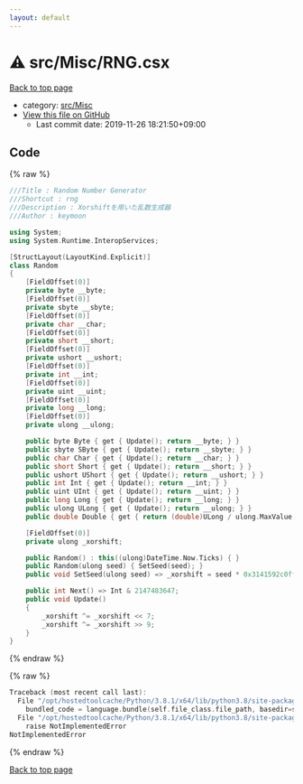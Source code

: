 ```yaml
---
layout: default
---
```


<!-- mathjax config similar to math.stackexchange -->
<script type="text/javascript" async
  src="https://cdnjs.cloudflare.com/ajax/libs/mathjax/2.7.5/MathJax.js?config=TeX-MML-AM_CHTML">
</script>
<script type="text/x-mathjax-config">
  MathJax.Hub.Config({
    TeX: { equationNumbers: { autoNumber: "AMS" }},
    tex2jax: {
      inlineMath: [ ['$','$'] ],
      processEscapes: true
    },
    "HTML-CSS": { matchFontHeight: false },
    displayAlign: "left",
    displayIndent: "2em"
  });
</script>

<script type="text/javascript" src="https://cdnjs.cloudflare.com/ajax/libs/jquery/3.4.1/jquery.min.js"></script>
<script src="https://cdn.jsdelivr.net/npm/jquery-balloon-js@1.1.2/jquery.balloon.min.js" integrity="sha256-ZEYs9VrgAeNuPvs15E39OsyOJaIkXEEt10fzxJ20+2I=" crossorigin="anonymous"></script>
<script type="text/javascript" src="../../../assets/js/copy-button.js"></script>
<link rel="stylesheet" href="../../../assets/css/copy-button.css" />


# :warning: src/Misc/RNG.csx

<a href="../../../index.html">Back to top page</a>

* category: <a href="../../../index.html#eec951bcc9ce32cbbb047da637079723">src/Misc</a>
* <a href="{{ site.github.repository_url }}/blob/master/src/Misc/RNG.csx">View this file on GitHub</a>
    - Last commit date: 2019-11-26 18:21:50+09:00




## Code

<a id="unbundled"></a>
{% raw %}
```cpp
﻿///Title : Random Number Generator
///Shortcut : rng
///Description : Xorshiftを用いた乱数生成器
///Author : keymoon

using System;
using System.Runtime.InteropServices;

[StructLayout(LayoutKind.Explicit)]
class Random
{
    [FieldOffset(0)]
    private byte __byte;
    [FieldOffset(0)]
    private sbyte __sbyte;
    [FieldOffset(0)]
    private char __char;
    [FieldOffset(0)]
    private short __short;
    [FieldOffset(0)]
    private ushort __ushort;
    [FieldOffset(0)]
    private int __int;
    [FieldOffset(0)]
    private uint __uint;
    [FieldOffset(0)]
    private long __long;
    [FieldOffset(0)]
    private ulong __ulong;

    public byte Byte { get { Update(); return __byte; } }
    public sbyte SByte { get { Update(); return __sbyte; } }
    public char Char { get { Update(); return __char; } }
    public short Short { get { Update(); return __short; } }
    public ushort UShort { get { Update(); return __ushort; } }
    public int Int { get { Update(); return __int; } }
    public uint UInt { get { Update(); return __uint; } }
    public long Long { get { Update(); return __long; } }
    public ulong ULong { get { Update(); return __ulong; } }
    public double Double { get { return (double)ULong / ulong.MaxValue; } }

    [FieldOffset(0)]
    private ulong _xorshift;

    public Random() : this((ulong)DateTime.Now.Ticks) { }
    public Random(ulong seed) { SetSeed(seed); }
    public void SetSeed(ulong seed) => _xorshift = seed * 0x3141592c0ffeeul;

    public int Next() => Int & 2147483647;
    public void Update()
    {
        _xorshift ^= _xorshift << 7;
        _xorshift ^= _xorshift >> 9;
    }
}

```
{% endraw %}

<a id="bundled"></a>
{% raw %}
```cpp
Traceback (most recent call last):
  File "/opt/hostedtoolcache/Python/3.8.1/x64/lib/python3.8/site-packages/onlinejudge_verify/docs.py", line 347, in write_contents
    bundled_code = language.bundle(self.file_class.file_path, basedir=self.cpp_source_path)
  File "/opt/hostedtoolcache/Python/3.8.1/x64/lib/python3.8/site-packages/onlinejudge_verify/languages/csharpscript.py", line 108, in bundle
    raise NotImplementedError
NotImplementedError

```
{% endraw %}

<a href="../../../index.html">Back to top page</a>

